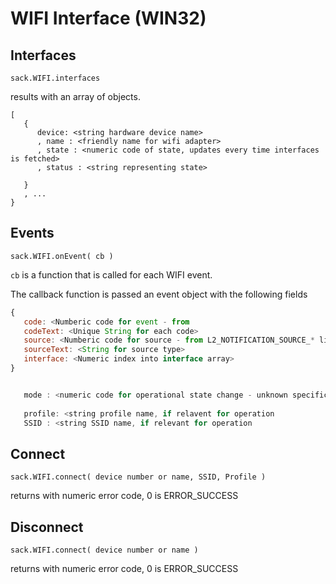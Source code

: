 


# WIFI Interface (WIN32)


## Interfaces

`sack.WIFI.interfaces`

results with an array of objects.

```
[
   {
      device: <string hardware device name>
      , name : <friendly name for wifi adapter>
      , state : <numeric code of state, updates every time interfaces is fetched>
      , status : <string representing state>

   }
   , ...
}
```

## Events

`sack.WIFI.onEvent( cb )`

`cb` is a function that is called for each WIFI event.

The callback function is passed an event object with the following fields

``` js
{
   code: <Numberic code for event - from 
   codeText: <Unique String for each code>
   source: <Numberic code for source - from L2_NOTIFICATION_SOURCE_* list>
   sourceText: <String for source type>
   interface: <Numeric index into interface array>
}
```
   
``` js

   mode : <numeric code for operational state change - unknown specification>
   
   profile: <string profile name, if relavent for operation
   SSID : <string SSID name, if relevant for operation
```

   


## Connect 

`sack.WIFI.connect( device number or name, SSID, Profile )`

returns with numeric error code, 0 is ERROR_SUCCESS


## Disconnect

`sack.WIFI.connect( device number or name )`

returns with numeric error code, 0 is ERROR_SUCCESS

